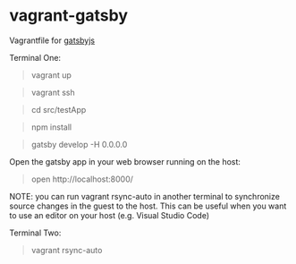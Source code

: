 # vagrant-gatsby
Vagrantfile for  [gatsbyjs](https://www.gatsbyjs.org/) 

Terminal One:

> vagrant up

> vagrant ssh

> cd src/testApp

> npm install

> gatsby develop -H 0.0.0.0

Open the gatsby app in your web browser running on the host:

> open http://localhost:8000/


NOTE: you can run vagrant rsync-auto in another terminal to synchronize source changes in the guest to the host.  This
can be useful when you want to use an editor on your host (e.g. Visual Studio Code)

Terminal Two:

> vagrant rsync-auto

